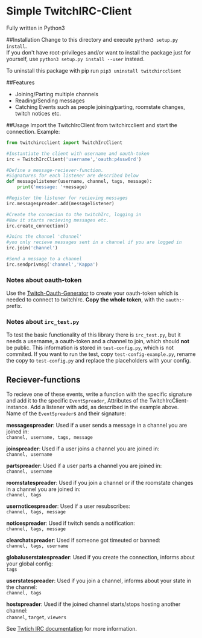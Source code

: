 # Simple TwitchIRC-Client
Fully written in Python3

##Installation
Change to this directory and execute `python3 setup.py install`.  
If you don't have root-privileges and/or want to install the package just for yourself, use `python3 setup.py install --user` instead.

To uninstall this package with pip run `pip3 uninstall twitchircclient`

##Features
- Joining/Parting multiple channels
- Reading/Sending messages
- Catching Events such as people joining/parting, roomstate changes, twitch notices etc.

##Usage
Import the TwitchIrcClient from twitchircclient and start the connection. Example:
```python
from twitchircclient import TwitchIrcClient

#Instantiate the client with username and oauth-token
irc = TwitchIrcClient('username','oauth:p4ssw0rd')

#Define a message-reciever-function.
#Signatures for each listener are described below
def messagelistener(username, channel, tags, message):
    print('message: '+message)

#Register the listener for recieving messages
irc.messagespreader.add(messagelistener)

#Create the connecion to the twitchIrc, logging in
#Now it starts recieving messages etc.
irc.create_connection()

#Joins the channel 'channel'
#you only recieve messages sent in a channel if you are logged in
irc.join('channel')

#Send a message to a channel
irc.sendprivmsg('channel','Kappa')
```

### Notes about oauth-token
Use the [Twitch-Oauth-Generator](https://twitchapps.com/tmi/) to create your oauth-token which is needed to connect to twitchIrc. **Copy the whole token**, with the `oauth:`-prefix.

### Notes about `irc_test.py`
To test the basic functionality of this library there is `irc_test.py`, but it needs a username, a oauth-token and a channel to join, which should **not** be public. This information is stored in `test-config.py`, which is not commited. If you want to run the test, copy `test-config-example.py`, rename the copy to `test-config.py` and replace the placeholders with your config.

## Reciever-functions
To recieve one of these events, write a function with the specific signature and add it to the specific `EventSpreader`, Attributes of the TwitchIrcClient-instance. Add a listener with add, as described in the example above.  
Name of the `EventSpreader`s and their signature:

**messagespreader**: Used if a user sends a message in a channel you are joined in:  
`channel, username, tags, message`

**joinspreader**: Used if a user joins a channel you are joined in:  
`channel, username`

**partspreader**: Used if a user parts a channel you are joined in:  
`channel, username`

**roomstatespreader**: Used if you join a channel or if the roomstate changes in a channel you are joined in:  
`channel, tags`

**usernoticespreader**: Used if  a user resubscribes:  
`channel, tags, message`

**noticespreader**: Used if twitch sends a notification:  
`channel, tags, message`

**clearchatspreader**: Used if someone got timeuted or banned:  
`channel, tags, username`

**globaluserstatespreader**: Used if you create the connection, informs about your global config:  
`tags`

**userstatespreader**: Used if you join a channel, informs about your state in the channel:    
`channel, tags`

**hostspreader**: Used if the joined channel starts/stops hosting another channel:  
`channel`, `target`, `viewers`

See [Twtich IRC documentation](https://github.com/justintv/Twitch-API/blob/master/IRC.md) for more information.
